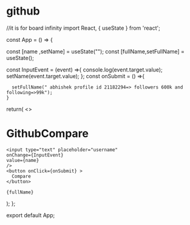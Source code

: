 # github
//it is for board infinity 
import React, { useState } from 'react';

const App = () => {
  
  const [name ,setName] = useState("");
  const [fullName,setFullName] = useState();

  const InputEvent = (event) =>{
    console.log(event.target.value);
    setName(event.target.value);
    };
    const onSubmit = () =>{
      
      setFullName(" abhishek profile id 21182294=> followers 600k and following=>99k");
    }
return(
<>
   <div>
    <h1>
                    GithubCompare
    </h1>
    
    <input type="text" placeholder="username" 
    onChange={InputEvent} 
    value={name}
    />
    <button onClick={onSubmit} >
      Compare
    </button>
    
    {fullName}
   </div>
   </>
);
};

export default App;
